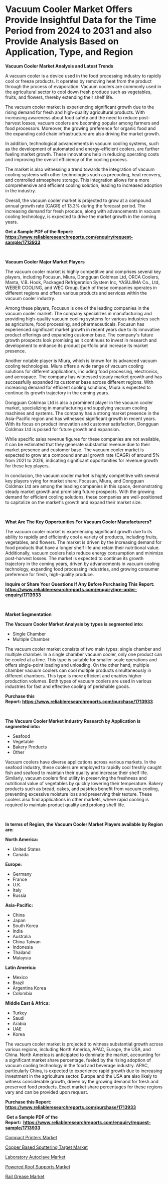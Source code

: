 <p><h1>Vacuum Cooler Market Offers Provide Insightful Data for the Time Period from 2024 to 2031 and also Provide Analysis Based on Application, Type, and Region</h1></p><p><strong>Vacuum Cooler Market Analysis and Latest Trends</strong></p>
<p><p>A vacuum cooler is a device used in the food processing industry to rapidly cool or freeze products. It operates by removing heat from the product through the process of evaporation. Vacuum coolers are commonly used in the agricultural sector to cool down fresh produce such as vegetables, fruits, and flowers, thereby extending their shelf life.</p><p>The vacuum cooler market is experiencing significant growth due to the rising demand for fresh and high-quality agricultural products. With increasing awareness about food safety and the need to reduce post-harvest losses, vacuum coolers are becoming popular among farmers and food processors. Moreover, the growing preference for organic food and the expanding cold chain infrastructure are also driving the market growth.</p><p>In addition, technological advancements in vacuum cooling systems, such as the development of automated and energy-efficient coolers, are further fueling market growth. These innovations help in reducing operating costs and improving the overall efficiency of the cooling process.</p><p>The market is also witnessing a trend towards the integration of vacuum cooling systems with other technologies such as precooling, heat recovery, and controlled atmosphere storage. This integration allows for a more comprehensive and efficient cooling solution, leading to increased adoption in the industry.</p><p>Overall, the vacuum cooler market is projected to grow at a compound annual growth rate (CAGR) of 13.3% during the forecast period. The increasing demand for fresh produce, along with advancements in vacuum cooling technology, is expected to drive the market growth in the coming years.</p></p>
<p><strong>Get a Sample PDF of the Report:&nbsp; <a href="https://www.reliableresearchreports.com/enquiry/request-sample/1713933">https://www.reliableresearchreports.com/enquiry/request-sample/1713933</a></strong></p>
<p>&nbsp;</p>
<p><strong>Vacuum Cooler Major Market Players</strong></p>
<p><p>The vacuum cooler market is highly competitive and comprises several key players, including Focusun, Miura, Dongguan Coldmax Ltd, ORCA Coolers, Manta, V.B. Hook, Packaged Refrigeration System Inc, YASUJIMA Co., Ltd, WEBER COOLING, and WEC Group. Each of these companies operates in different regions and offers various products and services within the vacuum cooler industry.</p><p>Among these players, Focusun is one of the leading companies in the vacuum cooler market. The company specializes in manufacturing and providing high-quality vacuum cooling systems for various industries such as agriculture, food processing, and pharmaceuticals. Focusun has experienced significant market growth in recent years due to its innovative product offerings and expanding customer base. The company's future growth prospects look promising as it continues to invest in research and development to enhance its product portfolio and increase its market presence.</p><p>Another notable player is Miura, which is known for its advanced vacuum cooling technologies. Miura offers a wide range of vacuum cooling solutions for different applications, including food processing, electronics, and aerospace. The company has witnessed steady market growth and has successfully expanded its customer base across different regions. With increasing demand for efficient cooling solutions, Miura is expected to continue its growth trajectory in the coming years.</p><p>Dongguan Coldmax Ltd is also a prominent player in the vacuum cooler market, specializing in manufacturing and supplying vacuum cooling machines and systems. The company has a strong market presence in the Asia-Pacific region and has witnessed significant growth in recent years. With its focus on product innovation and customer satisfaction, Dongguan Coldmax Ltd is poised for future growth and expansion.</p><p>While specific sales revenue figures for these companies are not available, it can be estimated that they generate substantial revenue due to their market presence and customer base. The vacuum cooler market is expected to grow at a compound annual growth rate (CAGR) of around 5% from 2021 to 2026, indicating significant opportunities for revenue growth for these key players.</p><p>In conclusion, the vacuum cooler market is highly competitive with several key players vying for market share. Focusun, Miura, and Dongguan Coldmax Ltd are among the leading companies in this space, demonstrating steady market growth and promising future prospects. With the growing demand for efficient cooling solutions, these companies are well-positioned to capitalize on the market's growth and expand their market size.</p></p>
<p>&nbsp;</p>
<p><strong>What Are The Key Opportunities For Vacuum Cooler Manufacturers?</strong></p>
<p><p>The vacuum cooler market is experiencing significant growth due to its ability to rapidly and efficiently cool a variety of products, including fruits, vegetables, and flowers. The market is driven by the increasing demand for food products that have a longer shelf life and retain their nutritional value. Additionally, vacuum coolers help reduce energy consumption and minimize post-harvest losses. The market is expected to continue its growth trajectory in the coming years, driven by advancements in vacuum cooling technology, expanding food processing industries, and growing consumer preference for fresh, high-quality produce.</p></p>
<p><strong>Inquire or Share Your Questions If Any Before Purchasing This Report: <a href="https://www.reliableresearchreports.com/enquiry/pre-order-enquiry/1713933">https://www.reliableresearchreports.com/enquiry/pre-order-enquiry/1713933</a></strong></p>
<p>&nbsp;</p>
<p><strong>Market Segmentation</strong></p>
<p><strong>The Vacuum Cooler Market Analysis by types is segmented into:</strong></p>
<p><ul><li>Single Chamber</li><li>Multiple Chamber</li></ul></p>
<p><p>The vacuum cooler market consists of two main types: single chamber and multiple chamber. In a single chamber vacuum cooler, only one product can be cooled at a time. This type is suitable for smaller-scale operations and offers single-point loading and unloading. On the other hand, multiple chamber vacuum coolers can cool multiple products simultaneously in different chambers. This type is more efficient and enables higher production volumes. Both types of vacuum coolers are used in various industries for fast and effective cooling of perishable goods.</p></p>
<p><strong>Purchase this Report:&nbsp;<a href="https://www.reliableresearchreports.com/purchase/1713933">https://www.reliableresearchreports.com/purchase/1713933</a></strong></p>
<p>&nbsp;</p>
<p><strong>The Vacuum Cooler Market Industry Research by Application is segmented into:</strong></p>
<p><ul><li>Seafood</li><li>Vegetable</li><li>Bakery Products</li><li>Other</li></ul></p>
<p><p>Vacuum coolers have diverse applications across various markets. In the seafood industry, these coolers are employed to rapidly cool freshly caught fish and seafood to maintain their quality and increase their shelf life. Similarly, vacuum coolers find utility in preserving the freshness and nutritional value of vegetables by quickly lowering their temperature. Bakery products such as bread, cakes, and pastries benefit from vacuum cooling, preventing excessive moisture loss and preserving their texture. These coolers also find applications in other markets, where rapid cooling is required to maintain product quality and prolong shelf life.</p></p>
<p>&nbsp;</p>
<p><strong>In terms of Region, the Vacuum Cooler Market Players available by Region are:</strong></p>
<p>
    <p> <strong> North America: </strong>
        <ul>
            <li>United States</li>
            <li>Canada</li>
        </ul>
        </p> 
    <p> <strong> Europe: </strong>
        <ul>
            <li>Germany</li>
            <li>France</li>
            <li>U.K.</li>
            <li>Italy</li>
            <li>Russia</li>
        </ul>
        </p> 
    <p> <strong> Asia-Pacific: </strong>
        <ul>
            <li>China</li>
            <li>Japan</li>
            <li>South Korea</li>
            <li>India</li>
            <li>Australia</li>
            <li>China Taiwan</li>
            <li>Indonesia</li>
            <li>Thailand</li>
            <li>Malaysia</li>
        </ul>
        </p> 
    <p> <strong> Latin America: </strong>
        <ul>
            <li>Mexico</li>
            <li>Brazil</li>
            <li>Argentina Korea</li>
            <li>Colombia</li>
        </ul>
        </p> 
    <p> <strong> Middle East & Africa: </strong>
        <ul>
            <li>Turkey</li>
            <li>Saudi</li>
            <li>Arabia</li>
            <li>UAE</li>
            <li>Korea</li>
        </ul>
    </p>
    </p>
<p><p>The vacuum cooler market is projected to witness substantial growth across various regions, including North America, APAC, Europe, the USA, and China. North America is anticipated to dominate the market, accounting for a significant market share percentage, fueled by the rising adoption of vacuum cooling technology in the food and beverage industry. APAC, particularly China, is expected to experience rapid growth due to increasing investment in the agriculture sector. Europe and the USA are also likely to witness considerable growth, driven by the growing demand for fresh and preserved food products. Exact market share percentages for these regions vary and can be provided upon request.</p></p>
<p><strong>Purchase this Report: <a href="https://www.reliableresearchreports.com/purchase/1713933">https://www.reliableresearchreports.com/purchase/1713933</a></strong></p>
<p>&nbsp;<strong>Get a Sample PDF of the Report:&nbsp;&nbsp;<a href="https://www.reliableresearchreports.com/enquiry/request-sample/1713933">https://www.reliableresearchreports.com/enquiry/request-sample/1713933</a></strong></p>
<p><strong></strong></p>
<p><p><a href="https://github.com/amae102299/Market-Research-Report-List-2/blob/main/compact-printers-market.md">Compact Printers Market</a></p><p><a href="https://issuu.com/reportprime-2/docs/copper-based-sputtering-target-market-size-2030.pp">Copper Based Sputtering Target Market</a></p><p><a href="https://github.com/jonneygiverf/Market-Research-Report-List-2/blob/main/laboratory-autoclave-market.md">Laboratory Autoclave Market</a></p><p><a href="https://github.com/prosalinda88/Market-Research-Report-List-2/blob/main/powered-roof-supports-market.md">Powered Roof Supports Market</a></p><p><a href="https://github.com/dziulagalemab/Market-Research-Report-List-2/blob/main/rail-grease-market.md">Rail Grease Market</a></p></p>